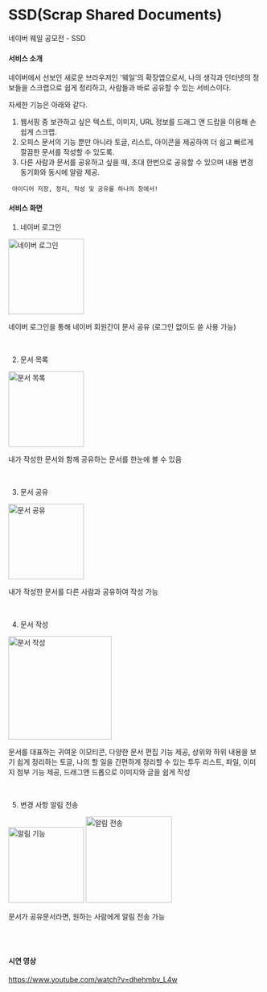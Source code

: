 # SSD(Scrap Shared Documents)
네이버 웨일 공모전 - SSD

#### 서비스 소개
네이버에서 선보인 새로운 브라우저인 '웨일'의 확장앱으로서,
나의 생각과 인터넷의 정보들을 스크랩으로 쉽게 정리하고, 사람들과 바로 공유할 수 있는 서비스이다.

자세한 기능은 아래와 같다.

1. 웹서핑 중 보관하고 싶은 텍스트, 이미지, URL 정보를 드래그 앤 드랍을 이용해 손쉽게 스크랩.
2. 오피스 문서의 기능 뿐만 아니라 토글, 리스트, 아이콘을 제공하여 더 쉽고 빠르게 깔끔한 문서를 작성할 수 있도록.
3. 다른 사람과 문서를 공유하고 싶을 때, 초대 한번으로 공유할 수 있으며 내용 변경 동기화와 동시에 알람 제공.

```
 아이디어 저장, 정리, 작성 및 공유를 하나의 창에서!
```

#### 서비스 화면
1. 네이버 로그인

<img width="150" alt="네이버 로그인" src="https://user-images.githubusercontent.com/37260938/88471311-12990c80-cf43-11ea-81f1-8cf5f1b19d0f.png">

네이버 로그인을 통해 네이버 회원간이 문서 공유 (로그인 없이도 쓷 사용 가능)

<br>

2. 문서 목록

<img width="150" alt="문서 목록" src="https://user-images.githubusercontent.com/37260938/88471332-4aa04f80-cf43-11ea-9bde-2ff15e82d27c.png">


내가 작성한 문서와 함께 공유하는 문서를 한눈에 볼 수 있음

<br>

3. 문서 공유

<img width="150" alt="문서 공유" src="https://user-images.githubusercontent.com/37260938/88471343-5be95c00-cf43-11ea-90af-16ffe7508f1c.png">


내가 작성한 문서를 다른 사람과 공유하여 작성 가능

<br>

4. 문서 작성

<img width="205" alt="문서 작성" src="https://user-images.githubusercontent.com/37260938/88471356-86d3b000-cf43-11ea-9df8-193f385b0158.png">


문서를 대표하는 귀여운 이모티콘, 다양한 문서 편집 기능 제공, 상위와 하위 내용을 보기 쉽게 정리하는 토글, 나의 할 일을 간편하게 정리할 수 있는 투두 리스트, 파일, 이미지 첨부 기능 제공, 드래그앤 드롭으로 이미지와 글을 쉽게 작성

<br>

5. 변경 사항 알림 전송


<img width="150" alt="알림 기능" src="https://user-images.githubusercontent.com/37260938/88471365-98b55300-cf43-11ea-9fde-1c3216970cc1.png">

<img width="171" alt="알림 전송" src="https://user-images.githubusercontent.com/37260938/88471368-a1a62480-cf43-11ea-8ac5-1cef045ec8af.png">


문서가 공유문서라면, 원하는 사람에게 알림 전송 가능


<br>
<br>


#### 시연 영상

https://www.youtube.com/watch?v=dhehmbv_L4w
